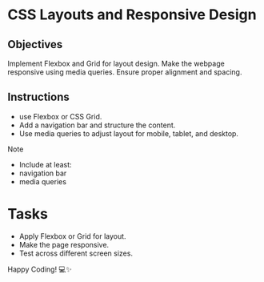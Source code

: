 # CSS Layouts and Responsive Design

## Objectives

Implement Flexbox and Grid for layout design.
Make the webpage responsive using media queries.
Ensure proper alignment and spacing.

## Instructions

- use Flexbox or CSS Grid.
- Add a navigation bar and structure the content.
- Use media queries to adjust layout for mobile, tablet, and desktop.

> [!NOTE]
>
> - Include at least:
> - navigation bar
> - media queries

# Tasks

- Apply Flexbox or Grid for layout.
- Make the page responsive.
- Test across different screen sizes.

Happy Coding! 💻✨
